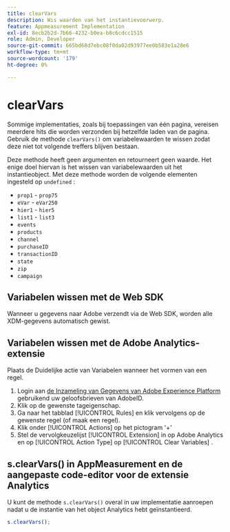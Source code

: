 ```yaml
---
title: clearVars
description: Wis waarden van het instantievoorwerp.
feature: Appmeasurement Implementation
exl-id: 8ecb2b2d-7b66-4232-b0ea-b8c6cdcc1515
role: Admin, Developer
source-git-commit: 665bd68d7ebc08f0da02d93977ee0b583e1a28e6
workflow-type: tm+mt
source-wordcount: '179'
ht-degree: 0%

---
```


# clearVars

Sommige implementaties, zoals bij toepassingen van één pagina, vereisen meerdere hits die worden verzonden bij hetzelfde laden van de pagina. Gebruik de methode `clearVars()` om variabelewaarden te wissen zodat deze niet tot volgende treffers blijven bestaan.

Deze methode heeft geen argumenten en retourneert geen waarde. Het enige doel hiervan is het wissen van variabelewaarden uit het instantieobject. Met deze methode worden de volgende elementen ingesteld op `undefined` :

* `prop1` - `prop75`
* `eVar` - `eVar250`
* `hier1` - `hier5`
* `list1` - `list3`
* `events`
* `products`
* `channel`
* `purchaseID`
* `transactionID`
* `state`
* `zip`
* `campaign`

## Variabelen wissen met de Web SDK

Wanneer u gegevens naar Adobe verzendt via de Web SDK, worden alle XDM-gegevens automatisch gewist.

## Variabelen wissen met de Adobe Analytics-extensie

Plaats de Duidelijke actie van Variabelen wanneer het vormen van een regel.

1. Login aan [ de Inzameling van Gegevens van Adobe Experience Platform ](https://experience.adobe.com/data-collection) gebruikend uw geloofsbrieven van AdobeID.
2. Klik op de gewenste tageigenschap.
3. Ga naar het tabblad [!UICONTROL Rules] en klik vervolgens op de gewenste regel (of maak een regel).
4. Klik onder [!UICONTROL Actions] op het pictogram &#39;+&#39;
5. Stel de vervolgkeuzelijst [!UICONTROL Extension] in op Adobe Analytics en op [!UICONTROL Action Type] op [!UICONTROL Clear Variables] .

## s.clearVars() in AppMeasurement en de aangepaste code-editor voor de extensie Analytics

U kunt de methode `s.clearVars()` overal in uw implementatie aanroepen nadat u de instantie van het object Analytics hebt geïnstantieerd.

```js
s.clearVars();
```
